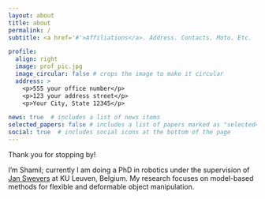 ```yaml
---
layout: about
title: about
permalink: /
subtitle: <a href='#'>Affiliations</a>. Address. Contacts. Moto. Etc.

profile:
  align: right
  image: prof_pic.jpg
  image_circular: false # crops the image to make it circular
  address: >
    <p>555 your office number</p>
    <p>123 your address street</p>
    <p>Your City, State 12345</p>

news: true  # includes a list of news items
selected_papers: false # includes a list of papers marked as "selected={true}"
social: true  # includes social icons at the bottom of the page
---
```


Thank you for stopping by!

I’m Shamil; currently I am doing a PhD in robotics under the supervision of [Jan Swevers](https://www.kuleuven.be/wieiswie/en/person/00015548) at KU Leuven, Belgium. My research focuses on model-based methods for flexible and deformable object manipulation.
